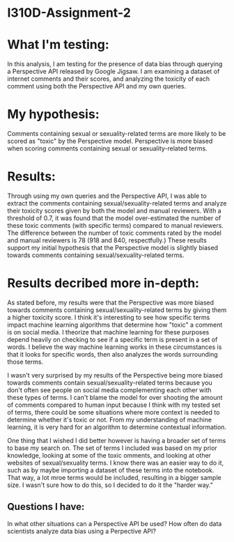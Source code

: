 # I310D-Assignment-2

# What I'm testing: 
In this analysis, I am testing for the presence of data bias through querying a Perspective API released by Google Jigsaw. I am examining a dataset of internet comments and their scores, and analyzing the toxicity of each comment using both the Perspective API and my own queries. 

# My hypothesis:
Comments containing sexual or sexuality-related terms are more likely to be scored as "toxic" by the Perspective model. Perspective is more biased when scoring comments containing sexual or sexuality-related terms.

# Results:
Through using my own queries and the Perspective API, I was able to extract the comments containing sexual/sexuality-related terms and analyze their toxicity scores given by both the model and manual reviewers. With a threshold of 0.7, it was found that the model over-estimated the number of these toxic comments (with specific terms) compared to manual reviewers. The difference between the number of toxic comments rated by the model and manual reviewers is 78 (918 and 840, respectfully.) These results support my initial hypothesis that the Perspective model is slightly biased towards comments containing sexual/sexuality-related terms. 


# Results decribed more in-depth:
As stated before, my results were that the Perspective was more biased towards comments containing sexual/sexuality-related terms by giving them a higher toxicity score.  I think it's interesting to see how specific terms impact machine learning algorithms that determine how "toxic" a comment is on social media. I theorize that machine learning for these purposes depend heavily on checking to see if a specific term is present in a set of words. I believe the way machine learning works in these circumstances is that it looks for specific words, then also analyzes the words surrounding those terms. 

I wasn't very surprised by my results of the Perspective being more biased towards comments contain sexual/sexuality-related terms because you don't often see people on social media complementing each other with these types of terms. I can't blame the model for over shooting the amount of comments compared to human input because I think with my tested set of terms, there could be some situations where more context is needed to determine whether it's toxic or not. From my understanding of machine learning, it is very hard for an algorithm to determine contextual information.

One thing that I wished I did better however is having a broader set of terms to base my search on. The set of terms I included was based on my prior knowledge, looking at some of the toxic omments, and looking at other websites of sexual/sexuality terms. I know there was an easier way to do it, such as by maybe importing a dataset of these terms into the notebook. That way, a lot mroe terms would be included, resulting in a bigger sample size. I wasn't sure how to do this, so I decided to do it the "harder way." 

## Questions I have:
In what other situations can a Perspective API be used?
How often do data scientists analyze data bias using a Perpective API? 
